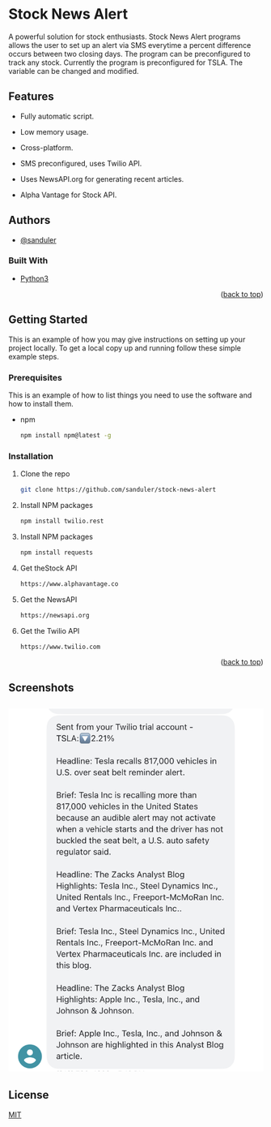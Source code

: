 
# Stock News Alert

A powerful solution for stock enthusiasts. Stock News Alert programs allows the user to set up an alert via SMS everytime
a percent difference occurs between two closing days. The program can be preconfigured to track any stock. Currently 
the program is preconfigured for TSLA. The variable can be changed and modified.



## Features

- Fully automatic script.

- Low memory usage.

- Cross-platform.

- SMS preconfigured, uses Twilio API.

- Uses NewsAPI.org for generating recent articles.

- Alpha Vantage for Stock API.


## Authors

- [@sanduler](https://github.com/sanduler)

### Built With

- [Python3](https://www.python.org/)

<p align="right">(<a href="#top">back to top</a>)</p>

<!-- GETTING STARTED -->

## Getting Started

This is an example of how you may give instructions on setting up your project locally.
To get a local copy up and running follow these simple example steps.

### Prerequisites

This is an example of how to list things you need to use the software and how to install them.

- npm
  ```sh
  npm install npm@latest -g
  ```

### Installation

1. Clone the repo
   ```sh
   git clone https://github.com/sanduler/stock-news-alert
   ```
2. Install NPM packages
   ```sh
   npm install twilio.rest
   ```
3. Install NPM packages
   ```sh
   npm install requests
   ```
4. Get theStock API
   ```sh
   https://www.alphavantage.co
   ```
5. Get the NewsAPI
    ```sh
   https://newsapi.org
   ```
6. Get the Twilio API
   ```sh
   https://www.twilio.com
   ```

<p align="right">(<a href="#top">back to top</a>)</p>


## Screenshots

![App Screenshot](img/img0.jpeg)
--------------------------------

## License

[MIT](https://choosealicense.com/licenses/mit/)

